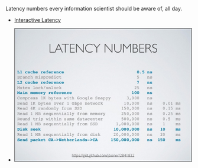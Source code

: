 
Latency numbers every information scientist should be aware of, all day.

- [Interactive Latency](http://people.eecs.berkeley.edu/~rcs/research/interactive_latency.html)

- ![Latency numbers](https://github.com/SebastianGlonner/docs/blob/master/general/10-data-caching-9-638.jpg)

